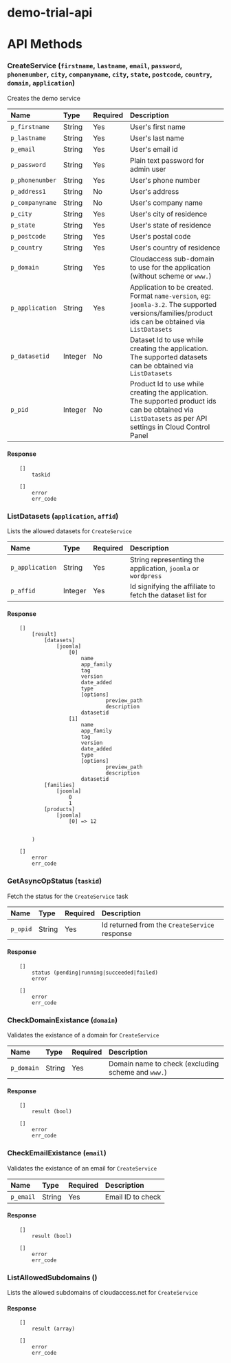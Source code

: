 # demo-trial-api #

API Methods
==============

### CreateService (`firstname`, `lastname`, `email`, `password`, `phonenumber`, `city`, `companyname`, `city`, `state`, `postcode`, `country`, `domain`, `application`) ###
Creates the demo service 

 Name                | Type               | Required | Description
:--------------------|:-------------------|:---------|:-------------
 `p_firstname`       | String             | Yes      | User's first name
 `p_lastname`        | String             | Yes      | User's last name
 `p_email`           | String             | Yes      | User's email id
 `p_password`        | String             | Yes      | Plain text password for admin user
 `p_phonenumber`     | String             | Yes      | User's phone number
 `p_address1`        | String             | No       | User's address
 `p_companyname`     | String             | No       | User's company name
 `p_city`            | String             | Yes      | User's city of residence
 `p_state`           | String             | Yes      | User's state of residence
 `p_postcode`        | String             | Yes      | User's postal code
 `p_country`         | String             | Yes      | User's country of residence
 `p_domain`          | String             | Yes      | Cloudaccess sub-domain to use for the application (without scheme or `www.`)
 `p_application`     | String             | Yes      | Application to be created. Format `name-version`, eg: `joomla-3.2`. The supported versions/families/product ids can be obtained via `ListDatasets`
 `p_datasetid`       | Integer            | No       | Dataset Id to use while creating the application. The supported datasets can be obtained via `ListDatasets`
 `p_pid`             | Integer            | No       | Product Id to use while creating the application. The supported product ids can be obtained via `ListDatasets` as per API settings in Cloud Control Panel

#### Response ####
```
    []
    	taskid
```
```
    []
		error
		err_code
```


### ListDatasets (`application`, `affid`) ###
Lists the allowed datasets for `CreateService`

 Name             | Type               | Required | Description  
:-----------------|:-------------------|:---------|:--------------
 `p_application`  | String             | Yes      | String representing the application, `joomla` or `wordpress`
 `p_affid`        | Integer            | Yes      | Id signifying the affiliate to fetch the dataset list for

#### Response ####
```
	[]
		[result]
			[datasets]
				[joomla]
					[0]
						name
						app_family
						tag
						version
						date_added
						type
						[options]
                                preview_path
                                description
                        datasetid
					[1]
						name
						app_family
						tag
						version
						date_added
						type
						[options]
                                preview_path
                                description
                        datasetid
			[families]
				[joomla]
					0
					1
			[products]
			    [joomla] 
                    [0] => 12
                

        )		
```
```
	[]
		error
		err_code
```
### GetAsyncOpStatus (`taskid`) ###
Fetch the status for the `CreateService` task

 Name             | Type               | Required | Description  
:-----------------|:-------------------|:---------|:--------------
 `p_opid`         | String             | Yes      | Id returned from the `CreateService` response

#### Response ####
```
    []
		status (pending|running|succeeded|failed)
		error
```
```
    []
		error
		err_code
```


### CheckDomainExistance (`domain`) ###
Validates the existance of a domain for `CreateService`

 Name             | Type               | Required | Description  
:-----------------|:-------------------|:---------|:--------------
 `p_domain`       | String             | Yes      | Domain name to check (excluding scheme and `www.`)

#### Response ####
```
    []
		result (bool)
```
```
	[]
		error
		err_code
```

### CheckEmailExistance (`email`) ###
Validates the existance of an email for `CreateService`

 Name             | Type               | Required | Description  
:-----------------|:-------------------|:---------|:--------------
 `p_email`        | String             | Yes      | Email ID to check

#### Response ####
```
    []
		result (bool)
```
```
	[]
		error
		err_code
```

### ListAllowedSubdomains () ###
Lists the allowed subdomains of cloudaccess.net for `CreateService`

#### Response ####
```
    []
		result (array)
```
```
	[]
		error
		err_code
```
